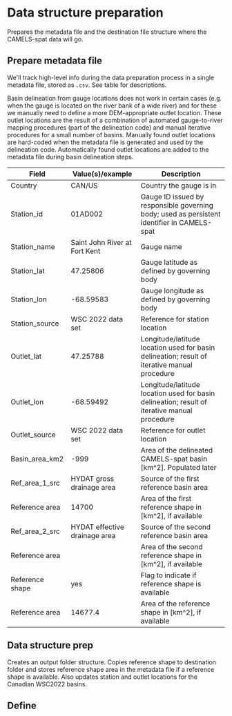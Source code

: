 # Data structure preparation
Prepares the metadata file and the destination file structure where the CAMELS-spat data will go.

## Prepare metadata file
We'll track high-level info during the data preparation process in a single metadata file, stored as `.csv`. See table for descriptions.

Basin delineation from gauge locations does not work in certain cases (e.g. when the gauge is located on the river bank of a wide river)
and for these we manually need to define a more DEM-appropriate outlet location. These outlet locations are the result of a combination
of automated gauge-to-river mapping procedures (part of the delineation code) and manual iterative procedures for a small number of basins.
Manually found outlet locations are hard-coded when the metadata file is generated and used by the delineation code. Automatically found
outlet locations are added to the metadata file during basin delineation steps.

| Field            | Value(s)/example              | Description                                                                                  |
|------------------|-------------------------------|----------------------------------------------------------------------------------------------|
| Country          | CAN/US                        | Country the gauge is in                                                                      |
| Station_id       | 01AD002                       | Gauge ID issued by responsible governing body; used as persistent identifier in CAMELS-spat  |
| Station_name     | Saint John River at Fort Kent | Gauge name                                                                                   |
| Station_lat      |  47.25806                     | Gauge latitude as defined by governing body                                                  |
| Station_lon      | -68.59583                     | Gauge longitude as defined by governing body                                                 |
| Station_source   | WSC 2022 data set             | Reference for station location                                                               |
| Outlet_lat       |  47.25788                     | Longitude/latitude location used for basin delineation; result of iterative manual procedure |
| Outlet_lon       | -68.59492                     | Longitude/latitude location used for basin delineation; result of iterative manual procedure |
| Outlet_source    | WSC 2022 data set             | Reference for outlet location                                                                |
| Basin_area_km2   | -999                          | Area of the delineated CAMELS-spat basin [km^2]. Populated later                             |
| Ref_area_1_src   | HYDAT gross drainage area     | Source of the first reference basin area                                                     |
| Reference area   | 14700                         | Area of the first reference shape in [km^2], if available                                    |
| Ref_area_2_src   | HYDAT effective drainage area | Source of the second reference basin area                                                    |
| Reference area   |                               | Area of the second reference shape in [km^2], if available                                   |
| Reference shape  | yes                           | Flag to indicate if reference shape is available                                             |
| Reference area   | 14677.4                       | Area of the reference shape in [km^2], if available                                          |

## Data structure prep
Creates an output folder structure. Copies reference shape to destination folder and stores reference shape area in the metadata file if a reference shape is available. Also updates station and outlet locations for the Canadian WSC2022 basins.

## Define 